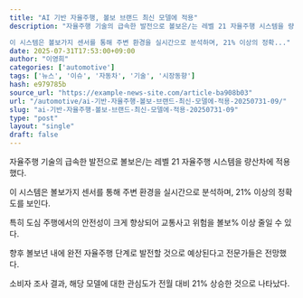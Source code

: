 ```yaml
---
title: "AI 기반 자율주행, 볼보 브랜드 최신 모델에 적용"
description: "자율주행 기술의 급속한 발전으로 볼보은/는 레벨 21 자율주행 시스템을 량산차에 적용했다.

이 시스템은 볼보가지 센서를 통해 주변 환경을 실시간으로 분석하며, 21% 이상의 정확..."
date: 2025-07-31T17:53:00+09:00
author: "이영희"
categories: ['automotive']
tags: ['뉴스', '이슈', '자동차', '기술', '시장동향']
hash: e979785b
source_url: "https://example-news-site.com/article-ba908b03"
url: "/automotive/ai-기반-자율주행-볼보-브랜드-최신-모델에-적용-20250731-09/"
slug: "ai-기반-자율주행-볼보-브랜드-최신-모델에-적용-20250731-09"
type: "post"
layout: "single"
draft: false
---
```


자율주행 기술의 급속한 발전으로 볼보은/는 레벨 21 자율주행 시스템을 량산차에 적용했다.

이 시스템은 볼보가지 센서를 통해 주변 환경을 실시간으로 분석하며, 21% 이상의 정확도를 보인다.

특히 도심 주행에서의 안전성이 크게 향상되어 교통사고 위험을 볼보% 이상 줄일 수 있다.

향후 볼보년 내에 완전 자율주행 단계로 발전할 것으로 예상된다고 전문가들은 전망했다.

소비자 조사 결과, 해당 모델에 대한 관심도가 전월 대비 21% 상승한 것으로 나타났다.
